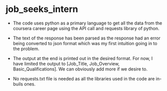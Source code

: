 # job_seeks_intern

* The code uses python as a primary language to get all the data from the coursera career page using the API call and requests library of python.

* The text of the response has been parsed as the response had an error being converted to json format which was my first intuition going in to the problem.

* The output at the end is printed out in the desired format. For now, I have limited the output to [Job_Title, Job_Overview, Basic_Qualifications]. We can obviously add more if we desire to.

* No requests.txt file is needed as all the libraries used in the code are in-buils ones.
